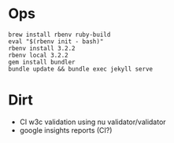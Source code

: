 # Ops

```
brew install rbenv ruby-build
eval "$(rbenv init - bash)"
rbenv install 3.2.2
rbenv local 3.2.2
gem install bundler
bundle update && bundle exec jekyll serve
```


# Dirt

* CI w3c validation using nu validator/validator
* google insights reports (CI?)
